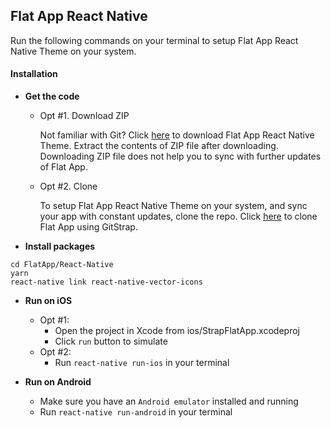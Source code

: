 
## Flat App React Native

Run the following commands on your terminal to setup Flat App React Native Theme on your system.


#### Installation

*	**Get the code**
	*	Opt #1. Download ZIP

		Not familiar with Git?
		Click [here](http://gitstrap.com/strapmobile/FlatApp/repository/archive.zip?ref=master) to download Flat App React Native Theme.
		Extract the contents of ZIP file after downloading.
		Downloading ZIP file does not help you to sync with further updates of Flat App.

	*	Opt #2. Clone

		To setup Flat App React Native Theme on your system, and sync your app with constant updates, clone the repo.
		Click [here](http://gitstrap.com/strapmobile/FlatApp) to clone Flat App using GitStrap.

*	**Install packages**
```
cd FlatApp/React-Native
yarn
react-native link react-native-vector-icons
```

*	**Run on iOS**
	*	Opt #1:
		*	Open the project in Xcode from ios/StrapFlatApp.xcodeproj
		*	Click `run` button to simulate
	*	Opt #2:
		*	Run `react-native run-ios` in your terminal


*	**Run on Android**
	*	Make sure you have an `Android emulator` installed and running
	*	Run `react-native run-android` in your terminal